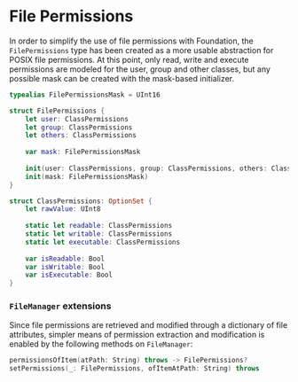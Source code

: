 File Permissions
================

In order to simplify the use of file permissions with Foundation, the `FilePermissions` type has been created as a more usable abstraction for POSIX file permissions.  At this point, only read, write and execute permissions are modeled for the user, group and other classes, but any possible mask can be created with the mask-based initializer.


```swift
typealias FilePermissionsMask = UInt16

struct FilePermissions {
    let user: ClassPermissions
    let group: ClassPermissions
    let others: ClassPermissions
    
    var mask: FilePermissionsMask
    
    init(user: ClassPermissions, group: ClassPermissions, others: ClassPermissions)
    init(mask: FilePermissionsMask)
}

struct ClassPermissions: OptionSet {
    let rawValue: UInt8
    
    static let readable: ClassPermissions
    static let writable: ClassPermissions
    static let executable: ClassPermissions
    
    var isReadable: Bool
    var isWritable: Bool
    var isExecutable: Bool
}
```


### `FileManager` extensions

Since file permissions are retrieved and modified through a dictionary of file attributes, simpler means of permission extraction and modification is enabled by the following methods on `FileManager`:

```swift
permissionsOfItem(atPath: String) throws -> FilePermissions?
setPermissions(_: FilePermissions, ofItemAtPath: String) throws
```
